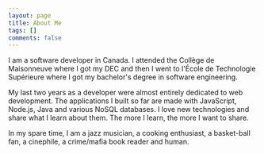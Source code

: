 ```yaml
---
layout: page
title: About Me
tags: []
comments: false
---
```


I am a software developer in Canada. I attended the Collège de Maisonneuve where I got my DEC and then I went to l'École de Technologie Supérieure where I got my bachelor's degree in software engineering.


My last two years as a developer were almost entirely dedicated to web development. The applications I built so far are made with JavaScript, Node.js, Java and various NoSQL databases. I love new technologies and share what I learn about them. The more I learn, the more I want to share.


In my spare time, I am a jazz musician, a cooking enthusiast, a basket-ball fan, a cinephile, a crime/mafia book reader and human.
